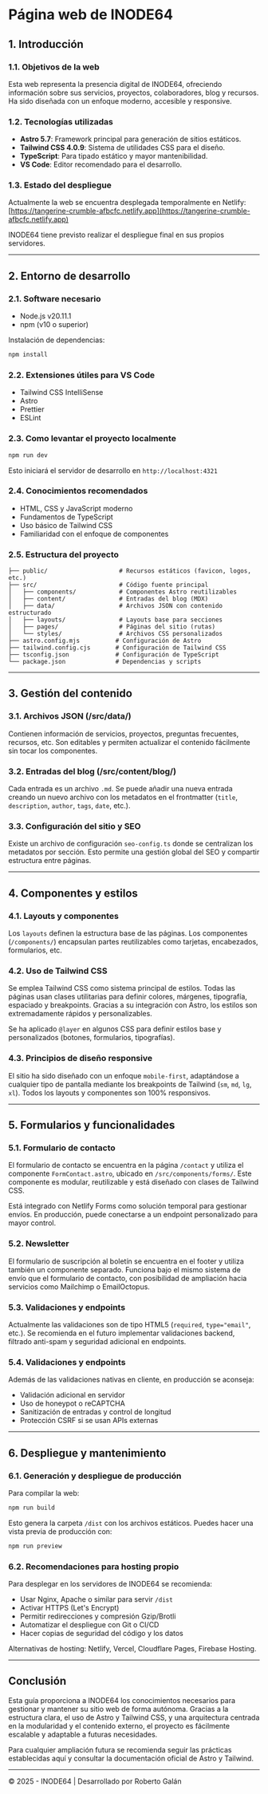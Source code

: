 # Página web de INODE64

## 1. Introducción

### 1.1. Objetivos de la web

Esta web representa la presencia digital de INODE64, ofreciendo información sobre sus servicios, proyectos, colaboradores, blog y recursos. Ha sido diseñada con un enfoque moderno, accesible y responsive.

### 1.2. Tecnologías utilizadas

- **Astro 5.7**: Framework principal para generación de sitios estáticos.
- **Tailwind CSS 4.0.9**: Sistema de utilidades CSS para el diseño.
- **TypeScript**: Para tipado estático y mayor mantenibilidad.
- **VS Code**: Editor recomendado para el desarrollo.

### 1.3. Estado del despliegue

Actualmente la web se encuentra desplegada temporalmente en Netlify: [https://tangerine-crumble-afbcfc.netlify.app](https://tangerine-crumble-afbcfc.netlify.app)

INODE64 tiene previsto realizar el despliegue final en sus propios servidores.

---

## 2. Entorno de desarrollo

### 2.1. Software necesario

- Node.js v20.11.1
- npm (v10 o superior)

Instalación de dependencias:

```bash
npm install
```

### 2.2. Extensiones útiles para VS Code

- Tailwind CSS IntelliSense
- Astro
- Prettier
- ESLint

### 2.3. Como levantar el proyecto localmente

```bash
npm run dev
```

Esto iniciará el servidor de desarrollo en `http://localhost:4321`

### 2.4. Conocimientos recomendados

- HTML, CSS y JavaScript moderno
- Fundamentos de TypeScript
- Uso básico de Tailwind CSS
- Familiaridad con el enfoque de componentes

### 2.5. Estructura del proyecto

```text
├── public/                    # Recursos estáticos (favicon, logos, etc.)
├── src/                       # Código fuente principal
│   ├── components/            # Componentes Astro reutilizables
│   ├── content/               # Entradas del blog (MDX)
│   ├── data/                  # Archivos JSON con contenido estructurado
│   ├── layouts/               # Layouts base para secciones
│   ├── pages/                 # Páginas del sitio (rutas)
│   └── styles/                # Archivos CSS personalizados
├── astro.config.mjs          # Configuración de Astro
├── tailwind.config.cjs       # Configuración de Tailwind CSS
├── tsconfig.json             # Configuración de TypeScript
└── package.json              # Dependencias y scripts
```

---

## 3. Gestión del contenido

### 3.1. Archivos JSON (/src/data/)

Contienen información de servicios, proyectos, preguntas frecuentes, recursos, etc. Son editables y permiten actualizar el contenido fácilmente sin tocar los componentes.

### 3.2. Entradas del blog (/src/content/blog/)

Cada entrada es un archivo `.md`. Se puede añadir una nueva entrada creando un nuevo archivo con los metadatos en el frontmatter (`title`, `description`, `author`, `tags`, `date`, etc.).

### 3.3. Configuración del sitio y SEO

Existe un archivo de configuración `seo-config.ts` donde se centralizan los metadatos por sección. Esto permite una gestión global del SEO y compartir estructura entre páginas.

---

## 4. Componentes y estilos

### 4.1. Layouts y componentes

Los `layouts` definen la estructura base de las páginas. Los componentes (`/components/`) encapsulan partes reutilizables como tarjetas, encabezados, formularios, etc.

### 4.2. Uso de Tailwind CSS

Se emplea Tailwind CSS como sistema principal de estilos. Todas las páginas usan clases utilitarias para definir colores, márgenes, tipografía, espaciado y breakpoints. Gracias a su integración con Astro, los estilos son extremadamente rápidos y personalizables.

Se ha aplicado `@layer` en algunos CSS para definir estilos base y personalizados (botones, formularios, tipografías).

### 4.3. Principios de diseño responsive

El sitio ha sido diseñado con un enfoque `mobile-first`, adaptándose a cualquier tipo de pantalla mediante los breakpoints de Tailwind (`sm`, `md`, `lg`, `xl`). Todos los layouts y componentes son 100% responsivos.

---

## 5. Formularios y funcionalidades

### 5.1. Formulario de contacto

El formulario de contacto se encuentra en la página `/contact` y utiliza el componente `FormContact.astro`, ubicado en `/src/components/forms/`. Este componente es modular, reutilizable y está diseñado con clases de Tailwind CSS.

Está integrado con Netlify Forms como solución temporal para gestionar envíos. En producción, puede conectarse a un endpoint personalizado para mayor control.

### 5.2. Newsletter

El formulario de suscripción al boletín se encuentra en el footer y utiliza también un componente separado. Funciona bajo el mismo sistema de envío que el formulario de contacto, con posibilidad de ampliación hacia servicios como Mailchimp o EmailOctopus.

### 5.3. Validaciones y endpoints

Actualmente las validaciones son de tipo HTML5 (`required`, `type="email"`, etc.). Se recomienda en el futuro implementar validaciones backend, filtrado anti-spam y seguridad adicional en endpoints.

### 5.4. Validaciones y endpoints

Además de las validaciones nativas en cliente, en producción se aconseja:

- Validación adicional en servidor
- Uso de honeypot o reCAPTCHA
- Sanitización de entradas y control de longitud
- Protección CSRF si se usan APIs externas

---

## 6. Despliegue y mantenimiento

### 6.1. Generación y despliegue de producción

Para compilar la web:

```bash
npm run build
```

Esto genera la carpeta `/dist` con los archivos estáticos. Puedes hacer una vista previa de producción con:

```bash
npm run preview
```

### 6.2. Recomendaciones para hosting propio

Para desplegar en los servidores de INODE64 se recomienda:

- Usar Nginx, Apache o similar para servir `/dist`
- Activar HTTPS (Let's Encrypt)
- Permitir redirecciones y compresión Gzip/Brotli
- Automatizar el despliegue con Git o CI/CD
- Hacer copias de seguridad del código y los datos

Alternativas de hosting: Netlify, Vercel, Cloudflare Pages, Firebase Hosting.

---

## Conclusión

Esta guía proporciona a INODE64 los conocimientos necesarios para gestionar y mantener su sitio web de forma autónoma. Gracias a la estructura clara, el uso de Astro y Tailwind CSS, y una arquitectura centrada en la modularidad y el contenido externo, el proyecto es fácilmente escalable y adaptable a futuras necesidades.

Para cualquier ampliación futura se recomienda seguir las prácticas establecidas aquí y consultar la documentación oficial de Astro y Tailwind.

---

© 2025 - INODE64 | Desarrollado por Roberto Galán
